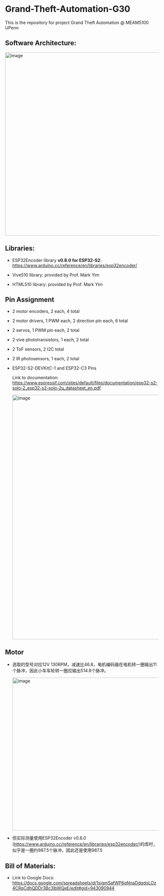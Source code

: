 # Grand-Theft-Automation-G30
This is the repository for project Grand Theft Automation @ MEAM5100 UPenn

## Software Architecture:

  <img width="600" alt="image" src="https://github.com/jbwenjoy/Grand-Theft-Automation-G30/assets/71893666/cf41ee0e-bd3c-4022-845d-8e9b1f287d1c">

## Libraries:

* ESP32Encoder library **v0.8.0 for ESP32-S2**: https://www.arduino.cc/reference/en/libraries/esp32encoder/

* Vive510 library: provided by Prof. Mark Yim

* HTML510 library: provided by Prof. Mark Yim

## Pin Assignment

* 2 motor encoders, 2 each, 4 total
* 2 motor drivers, 1 PWM each, 2 direction pin each, 6 total
* 2 servos, 1 PWM pin each, 2 total
* 2 vive phototransistors, 1 each, 2 total
* 2 ToF sensors, 2 I2C total
* 2 IR photosensors, 1 each, 2 total

* ESP32-S2-DEVKitC-1 and ESP32-C3 Pins

  Link to documentation: https://www.espressif.com/sites/default/files/documentation/esp32-s2-solo-2_esp32-s2-solo-2u_datasheet_en.pdf

  <img width="800" alt="image" src="https://github.com/jbwenjoy/Grand-Theft-Automation-G30/assets/71893666/70c22510-d1ad-48fb-84ab-99088045204a">


## Motor

* 选取的型号对应12V 130RPM，减速比46.8，电机编码器在电机转一圈输出11个脉冲，因此小车车轮转一圈应输出514.8个脉冲。

  <img width="500" alt="image" src="https://github.com/jbwenjoy/Grand-Theft-Automation-G30/assets/71893666/26b69153-a4a2-46c7-958b-7568aa6c0c8d">

* 但实际测量使用ESP32Encoder v0.8.0 (https://www.arduino.cc/reference/en/libraries/esp32encoder/)的库时，似乎是一圈约987.5个脉冲，因此还是使用987.5

## Bill of Materials:

* Link to Google Docs: https://docs.google.com/spreadsheets/d/1sigmSafWP6qNnaDdqdoLOz4CRqCdhQDDr3Bc3lbWQeE/edit#gid=943090944

